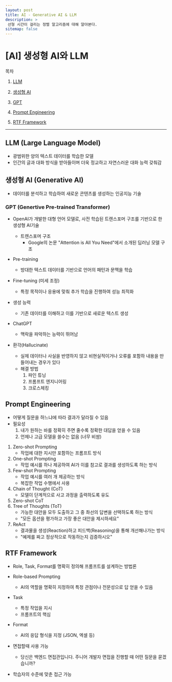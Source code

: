 ```yaml
---
layout: post
title: AI - Generative AI & LLM
description: >
 선형 시간이 걸리는 정렬 알고리즘에 대해 알아본다.
sitemap: false
---
```


# [AI] 생성형 AI와 LLM

목차
1. [LLM](#llm-large-language-model)

2. [생성형 AI](#생성형-ai-generative-ai)

3. [GPT](#gpt-genertive-pre-trained-transformer)

4. [Prompt Engineering](#prompt-engineering)

5. [RTF Framework](#rtf-framework)

---


## LLM (Large Language Model)
- 광범위한 양의 텍스트 데이터를 학습한 모델
- 인간의 글과 대화 방식을 받아들이며 더욱 정교하고 자연스러운 대화 능력 갖춰감

## 생성형 AI (Generative AI)
- 데이터를 분석하고 학습하여 새로운 콘텐츠를 생성하는 인공지능 기술


### GPT (Genertive Pre-trained Transformer)
- OpenAI가 개발한 대형 언어 모델로, 사전 학습된 트렌스포머 구조를 기반으로 한 생성형 AI기술
    - 트렌스포머 구조
        - Google의 논문 "Attention is All You Need"에서 소개된 딥러닝 모델 구조
- Pre-training
    - 방대한 텍스트 데이터를 기반으로 언어의 패턴과 문맥을 학습
- Fine-tuning (미세 조정)
    - 특정 목적이나 응용에 맞춰 추가 학습을 진행하여 성능 최적화
- 생성 능력
    - 기존 데이터를 이해하고 이를 기반으로 새로운 텍스트 생성

- ChatGPT
    - 맥락을 파악하는 능력이 뛰어남

- 환각(Hallucinate)
    - 실제 데이터나 사실을 반영하지 않고 비현실적이거나 오류를 포함하 내용을 만들어내는 경우가 있다
    - 해결 방법
        1. 파인 튜닝
        2. 프롬프트 엔지니어링
        3. 크로스체킹
                

## Prompt Engineering
- 어떻게 질문을 하느냐에 따라 결과가 달라질 수 있음
- 필요성
    1. 내가 원하는 바를 정확히 주면 줄수록 정확한 대답을 얻을 수 있음 
    2. 언제나 고급 모델을 쓸수는 없음 (너무 비쌈)

1. Zero-shot Prompting
    - 작업에 대한 지시만 포함하는 프롬프트 방식
2. One-shot Prompting
    - 작업 예시를 하나 제공하여 AI가 이를 참고로 결과를 생성하도록 하는 방식
3. Few-shot Prompting
    - 작업 예시를 여러 개 제공하는 방식
    - 복잡한 작업 수행에서 사용
4. Chain of Thought (CoT)
    - 모델이 단계적으로 사고 과정을 출력하도록 유도
5. Zero-shot CoT
6. Tree of Thoughts (ToT)
    - 가능한 대안을 모두 도출하고 그 중 촤선의 답변을 선택하도록 하는 방식
    - "모든 옵션을 평가하고 가장 좋은 대안을 제시하세요"
7. ReAct
    - 결과물을 생성(Reaction)하고 피드백(Reasoning)을 통해 개선해나가는 방식
    - "예제를 짜고 정상적으로 작동하는지 검증하시오"

## RTF Framework
- Role, Task, Format를 명확히 정의해 프롬프트를 설계하는 방법론
- Role-based Prompting
    - AI의 역할을 명확히 지정하여 특정 관점이나 전문성으로 답 얻을 수 있음
- Task
    - 특정 작업을 지시
    - 프롬프트의 핵심
- Format
    - AI의 응답 형식을 지정 (JSON, 엑셀 등)

- 면접할때 사용 가능
    - 당신은 백엔드 면접관입니다. 주니어 개발자 면접을 진행할 때 어떤 질문을 묻겠습니까? 
- 학습자의 수준에 맞춘 접근 가능